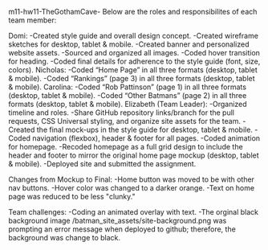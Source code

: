 m11-hw11-TheGothamCave-
Below are the roles and responsibilites of each team member:

Domi: 
-Created style guide and overall design concept.
-Created wireframe sketches for desktop, tablet & mobile. 
-Created banner and personalized website assets. 
-Sourced and organized all images.
-Coded hover transition for heading.
-Coded final details for adherence to the style guide (font, size, colors).
Nicholas:
-Coded “Home Page” in all three formats (desktop, tablet & mobile).
-Coded “Rankings” (page 3) in all three formats (desktop, tablet & mobile).
Carolina:
-Coded “Rob Pattinson” (page 1) in all three formats (desktop, tablet & mobile).
-Coded “Other Batmans” (page 2) in all three formats (desktop, tablet & mobile).
Elizabeth (Team Leader): 
-Organized timeline and roles.
-Share GitHub repository links/branch for the pull requests, CSS Universal styling, and organize site assets for the team.
-Created the final mock-ups in the style guide for desktop, tablet & mobile.
-Coded navigation (flexbox), header & footer for all pages.
-Coded animation for homepage.
-Recoded homepage as a full grid design to include the header and footer to mirror the original home page mockup (desktop, tablet & mobile).
-Deployed site and submitted the assignment.

Changes from Mockup to Final:
-Home button was moved to be with other nav buttons.
-Hover color was changed to a darker orange.
-Text on home page was reduced to be less "clunky."

Team challenges:
-Coding an animated overlay with text.
-The orginal black background image /batman_site_assets/site-background.png was prompting an error message when deployed to github; therefore, the background was change to black.

